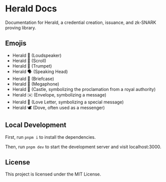 # Herald Docs

Documentation for Herald, a credential creation, issuance, and zk-SNARK proving library.

## Emojis
- Herald 📢 (Loudspeaker)
- Herald 📜 (Scroll)
- Herald 🎺 (Trumpet)
- Herald 🗣️ (Speaking Head)
- Herald 💼 (Briefcase)
- Herald 📣 (Megaphone)
- Herald 🏰 (Castle, symbolizing the proclamation from a royal authority)
- Herald ✉️ (Envelope, symbolizing a message)
- Herald 💌 (Love Letter, symbolizing a special message)
- Herald 🕊️ (Dove, often used as a messenger)


## Local Development

First, run `pnpm i` to install the dependencies.

Then, run `pnpm dev` to start the development server and visit localhost:3000.

## License

This project is licensed under the MIT License.
